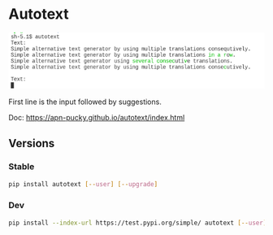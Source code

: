 # Autotext

![IMG](/img/img.png)

First line is the input followed by suggestions.

Doc: <https://apn-pucky.github.io/autotext/index.html>

## Versions

### Stable

```sh
pip install autotext [--user] [--upgrade]
```

### Dev

```sh
pip install --index-url https://test.pypi.org/simple/ autotext [--user] [--upgrade]
```
